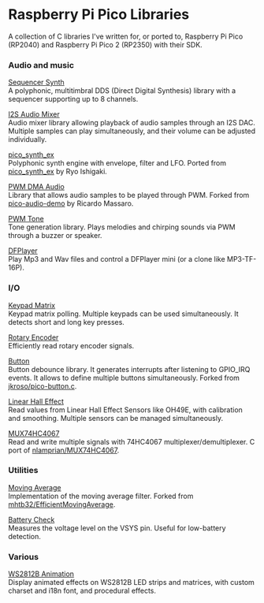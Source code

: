 # Raspberry Pi Pico Libraries

A collection of C libraries I've written for, or ported to, Raspberry Pi Pico (RP2040) and Raspberry Pi Pico 2 (RP2350) with their SDK.

### Audio and music

[Sequencer Synth](Sequencer%20Synth)  
A polyphonic, multitimbral DDS (Direct Digital Synthesis) library with a sequencer supporting up to 8 channels.

[I2S Audio Mixer](I2S%20Audio%20Mixer)  
Audio mixer library allowing playback of audio samples through an I2S DAC. Multiple samples can play simultaneously, and their volume can be adjusted individually.

[pico_synth_ex](pico_synth_ex)  
Polyphonic synth engine with envelope, filter and LFO.
Ported from [pico_synth_ex](https://github.com/risgk/pico_synth_ex) by Ryo Ishigaki.

[PWM DMA Audio](PWM%20DMA%20Audio)  
Library that allows audio samples to be played through PWM.
Forked from [pico-audio-demo](https://github.com/moefh/pico-audio-demo) by Ricardo Massaro.

[PWM Tone](PWM%20Tone)  
Tone generation library. Plays melodies and chirping sounds via PWM through a buzzer or speaker.

[DFPlayer](DFPlayer)  
Play Mp3 and Wav files and control a DFPlayer mini (or a clone like MP3-TF-16P).

### I/O

[Keypad Matrix](Keypad%20Matrix)  
Keypad matrix polling. Multiple keypads can be used simultaneously. It detects short and long key presses.

[Rotary Encoder](Rotary%20Encoder)  
Efficiently read rotary encoder signals.

[Button](Button)  
Button debounce library. It generates interrupts after listening to GPIO_IRQ events. It allows to define multiple buttons simultaneously. Forked from [jkroso/pico-button.c](https://github.com/jkroso/pico-button.c).

[Linear Hall Effect](Linear%20Hall%20Effect%20Sensor)  
Read values from Linear Hall Effect Sensors like OH49E, with calibration and smoothing. Multiple sensors can be managed simultaneously.

[MUX74HC4067](MUX74HC4067)  
Read and write multiple signals with 74HC4067 multiplexer/demultiplexer. C port of [nlamprian/MUX74HC4067](https://github.com/nlamprian/MUX74HC4067/).

### Utilities

[Moving Average](Moving%20Average)  
Implementation of the moving average filter. Forked from [mhtb32/EfficientMovingAverage](https://github.com/mhtb32/EfficientMovingAverage).

[Battery Check](Battery%20Check)  
Measures the voltage level on the VSYS pin. Useful for low-battery detection. 

### Various
[WS2812B Animation](WS2812B%20Animation)  
Display animated effects on WS2812B LED strips and matrices, with custom charset and i18n font, and procedural effects.
